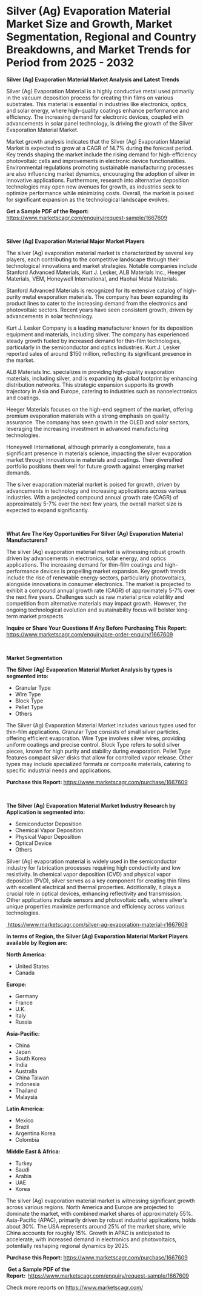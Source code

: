 <p><h1>Silver (Ag) Evaporation Material Market Size and Growth, Market Segmentation, Regional and Country Breakdowns, and Market Trends for Period from 2025 -  2032</h1></p><p><strong>Silver (Ag) Evaporation Material Market Analysis and Latest Trends</strong></p>
<p><p>Silver (Ag) Evaporation Material is a highly conductive metal used primarily in the vacuum deposition process for creating thin films on various substrates. This material is essential in industries like electronics, optics, and solar energy, where high-quality coatings enhance performance and efficiency. The increasing demand for electronic devices, coupled with advancements in solar panel technology, is driving the growth of the Silver Evaporation Material Market.</p><p>Market growth analysis indicates that the Silver (Ag) Evaporation Material Market is expected to grow at a CAGR of 14.7% during the forecast period. Key trends shaping the market include the rising demand for high-efficiency photovoltaic cells and improvements in electronic device functionalities. Environmental regulations promoting sustainable manufacturing processes are also influencing market dynamics, encouraging the adoption of silver in innovative applications. Furthermore, research into alternative deposition technologies may open new avenues for growth, as industries seek to optimize performance while minimizing costs. Overall, the market is poised for significant expansion as the technological landscape evolves.</p></p>
<p><strong>Get a Sample PDF of the Report:&nbsp;</strong> <a href="https://www.marketscagr.com/enquiry/request-sample/1667609?utm_campaign=2003&utm_medium=2&utm_source=Github&utm_content=ia&utm_term=02022025&utm_id=silver-ag-evaporation-material">https://www.marketscagr.com/enquiry/request-sample/1667609</a></p>
<p>&nbsp;</p>
<p><strong>Silver (Ag) Evaporation Material Major Market Players</strong></p>
<p><p>The silver (Ag) evaporation material market is characterized by several key players, each contributing to the competitive landscape through their technological innovations and market strategies. Notable companies include Stanford Advanced Materials, Kurt J. Lesker, ALB Materials Inc., Heeger Materials, VEM, Honeywell International, and Haohai Metal Materials.</p><p>Stanford Advanced Materials is recognized for its extensive catalog of high-purity metal evaporation materials. The company has been expanding its product lines to cater to the increasing demand from the electronics and photovoltaic sectors. Recent years have seen consistent growth, driven by advancements in solar technology.</p><p>Kurt J. Lesker Company is a leading manufacturer known for its deposition equipment and materials, including silver. The company has experienced steady growth fueled by increased demand for thin-film technologies, particularly in the semiconductor and optics industries. Kurt J. Lesker reported sales of around $150 million, reflecting its significant presence in the market.</p><p>ALB Materials Inc. specializes in providing high-quality evaporation materials, including silver, and is expanding its global footprint by enhancing distribution networks. This strategic expansion supports its growth trajectory in Asia and Europe, catering to industries such as nanoelectronics and coatings.</p><p>Heeger Materials focuses on the high-end segment of the market, offering premium evaporation materials with a strong emphasis on quality assurance. The company has seen growth in the OLED and solar sectors, leveraging the increasing investment in advanced manufacturing technologies.</p><p>Honeywell International, although primarily a conglomerate, has a significant presence in materials science, impacting the silver evaporation market through innovations in materials and coatings. Their diversified portfolio positions them well for future growth against emerging market demands.</p><p>The silver evaporation material market is poised for growth, driven by advancements in technology and increasing applications across various industries. With a projected compound annual growth rate (CAGR) of approximately 5-7% over the next few years, the overall market size is expected to expand significantly.</p></p>
<p>&nbsp;</p>
<p><strong>What Are The Key Opportunities For Silver (Ag) Evaporation Material Manufacturers?</strong></p>
<p><p>The silver (Ag) evaporation material market is witnessing robust growth driven by advancements in electronics, solar energy, and optics applications. The increasing demand for thin-film coatings and high-performance devices is propelling market expansion. Key growth trends include the rise of renewable energy sectors, particularly photovoltaics, alongside innovations in consumer electronics. The market is projected to exhibit a compound annual growth rate (CAGR) of approximately 5-7% over the next five years. Challenges such as raw material price volatility and competition from alternative materials may impact growth. However, the ongoing technological evolution and sustainability focus will bolster long-term market prospects.</p></p>
<p><strong>Inquire or Share Your Questions If Any Before Purchasing This Report:</strong> <a href="https://www.marketscagr.com/enquiry/pre-order-enquiry/1667609?utm_campaign=2003&utm_medium=2&utm_source=Github&utm_content=ia&utm_term=02022025&utm_id=silver-ag-evaporation-material">https://www.marketscagr.com/enquiry/pre-order-enquiry/1667609</a></p>
<p>&nbsp;</p>
<p><strong>Market Segmentation</strong></p>
<p><strong>The Silver (Ag) Evaporation Material Market Analysis by types is segmented into:</strong></p>
<p><ul><li>Granular Type</li><li>Wire Type</li><li>Block Type</li><li>Pellet Type</li><li>Others</li></ul></p>
<p><p>The Silver (Ag) Evaporation Material Market includes various types used for thin-film applications. Granular Type consists of small silver particles, offering efficient evaporation. Wire Type involves silver wires, providing uniform coatings and precise control. Block Type refers to solid silver pieces, known for high purity and stability during evaporation. Pellet Type features compact silver disks that allow for controlled vapor release. Other types may include specialized formats or composite materials, catering to specific industrial needs and applications.</p></p>
<p><strong>Purchase this Report:&nbsp;</strong><a href="https://www.marketscagr.com/purchase/1667609?utm_campaign=2003&utm_medium=2&utm_source=Github&utm_content=ia&utm_term=02022025&utm_id=silver-ag-evaporation-material">https://www.marketscagr.com/purchase/1667609</a></p>
<p>&nbsp;</p>
<p><strong>The Silver (Ag) Evaporation Material Market Industry Research by Application is segmented into:</strong></p>
<p><ul><li>Semiconductor Deposition</li><li>Chemical Vapor Deposition</li><li>Physical Vapor Deposition</li><li>Optical Device</li><li>Others</li></ul></p>
<p><p>Silver (Ag) evaporation material is widely used in the semiconductor industry for fabrication processes requiring high conductivity and low resistivity. In chemical vapor deposition (CVD) and physical vapor deposition (PVD), silver serves as a key component for creating thin films with excellent electrical and thermal properties. Additionally, it plays a crucial role in optical devices, enhancing reflectivity and transmission. Other applications include sensors and photovoltaic cells, where silver's unique properties maximize performance and efficiency across various technologies.</p></p>
<p><a href="https://www.marketscagr.com/silver-ag-evaporation-material-r1667609?utm_campaign=2003&utm_medium=2&utm_source=Github&utm_content=ia&utm_term=02022025&utm_id=silver-ag-evaporation-material">&nbsp;https://www.marketscagr.com/silver-ag-evaporation-material-r1667609</a></p>
<p><strong>In terms of Region, the Silver (Ag) Evaporation Material Market Players available by Region are:</strong></p>
<p>
    <p> <strong> North America: </strong>
        <ul>
            <li>United States</li>
            <li>Canada</li>
        </ul>
        </p> 
    <p> <strong> Europe: </strong>
        <ul>
            <li>Germany</li>
            <li>France</li>
            <li>U.K.</li>
            <li>Italy</li>
            <li>Russia</li>
        </ul>
        </p> 
    <p> <strong> Asia-Pacific: </strong>
        <ul>
            <li>China</li>
            <li>Japan</li>
            <li>South Korea</li>
            <li>India</li>
            <li>Australia</li>
            <li>China Taiwan</li>
            <li>Indonesia</li>
            <li>Thailand</li>
            <li>Malaysia</li>
        </ul>
        </p> 
    <p> <strong> Latin America: </strong>
        <ul>
            <li>Mexico</li>
            <li>Brazil</li>
            <li>Argentina Korea</li>
            <li>Colombia</li>
        </ul>
        </p> 
    <p> <strong> Middle East & Africa: </strong>
        <ul>
            <li>Turkey</li>
            <li>Saudi</li>
            <li>Arabia</li>
            <li>UAE</li>
            <li>Korea</li>
        </ul>
    </p>
    </p>
<p><p>The silver (Ag) evaporation material market is witnessing significant growth across various regions. North America and Europe are projected to dominate the market, with combined market shares of approximately 55%. Asia-Pacific (APAC), primarily driven by robust industrial applications, holds about 30%. The USA represents around 25% of the market share, while China accounts for roughly 15%. Growth in APAC is anticipated to accelerate, with increased demand in electronics and photovoltaics, potentially reshaping regional dynamics by 2025.</p></p>
<p><strong>Purchase this Report: </strong><a href="https://www.marketscagr.com/purchase/1667609?utm_campaign=2003&utm_medium=2&utm_source=Github&utm_content=ia&utm_term=02022025&utm_id=silver-ag-evaporation-material">https://www.marketscagr.com/purchase/1667609</a></p>
<p>&nbsp;<strong>Get a Sample PDF of the Report:&nbsp;&nbsp;</strong><a href="https://www.marketscagr.com/enquiry/request-sample/1667609?utm_campaign=2003&utm_medium=2&utm_source=Github&utm_content=ia&utm_term=02022025&utm_id=silver-ag-evaporation-material">https://www.marketscagr.com/enquiry/request-sample/1667609</a></p>
<p><strong></strong></p>
<p>Check more reports on <a href="https://www.marketscagr.com/?utm_campaign=2003&utm_medium=2&utm_source=Github&utm_content=ia&utm_term=02022025&utm_id=silver-ag-evaporation-material">https://www.marketscagr.com/</a></p>